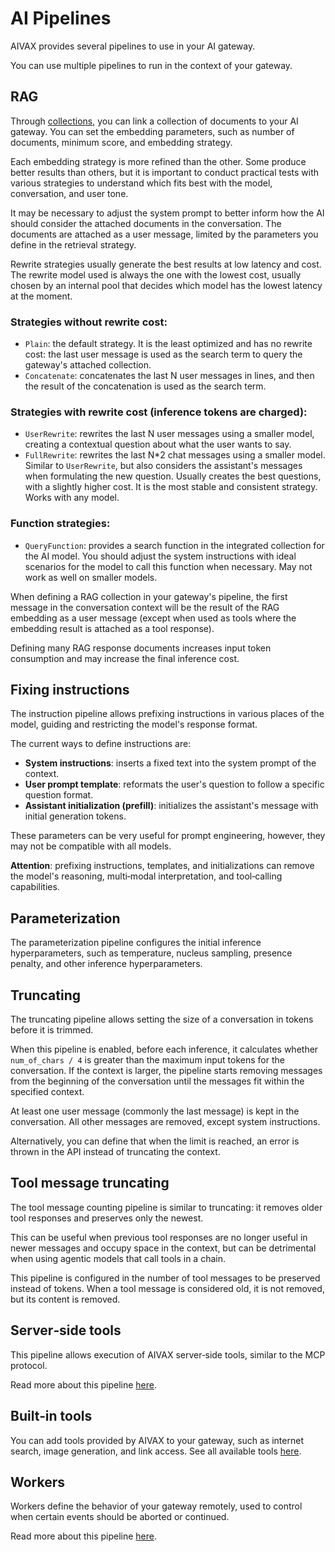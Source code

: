 # AI Pipelines

AIVAX provides several pipelines to use in your AI gateway.

You can use multiple pipelines to run in the context of your gateway.

## RAG

Through [collections](/docs/en/entities/collections), you can link a collection of documents to your AI gateway. You can set the embedding parameters, such as number of documents, minimum score, and embedding strategy.

Each embedding strategy is more refined than the other. Some produce better results than others, but it is important to conduct practical tests with various strategies to understand which fits best with the model, conversation, and user tone.

It may be necessary to adjust the system prompt to better inform how the AI should consider the attached documents in the conversation. The documents are attached as a user message, limited by the parameters you define in the retrieval strategy.

Rewrite strategies usually generate the best results at low latency and cost. The rewrite model used is always the one with the lowest cost, usually chosen by an internal pool that decides which model has the lowest latency at the moment.

### Strategies without rewrite cost:

- `Plain`: the default strategy. It is the least optimized and has no rewrite cost: the last user message is used as the search term to query the gateway's attached collection.
- `Concatenate`: concatenates the last N user messages in lines, and then the result of the concatenation is used as the search term.

### Strategies with rewrite cost (inference tokens are charged):

- `UserRewrite`: rewrites the last N user messages using a smaller model, creating a contextual question about what the user wants to say.
- `FullRewrite`: rewrites the last N*2 chat messages using a smaller model. Similar to `UserRewrite`, but also considers the assistant's messages when formulating the new question. Usually creates the best questions, with a slightly higher cost. It is the most stable and consistent strategy. Works with any model.

### Function strategies:

- `QueryFunction`: provides a search function in the integrated collection for the AI model. You should adjust the system instructions with ideal scenarios for the model to call this function when necessary. May not work as well on smaller models.

When defining a RAG collection in your gateway's pipeline, the first message in the conversation context will be the result of the RAG embedding as a user message (except when used as tools where the embedding result is attached as a tool response).

Defining many RAG response documents increases input token consumption and may increase the final inference cost.

## Fixing instructions

The instruction pipeline allows prefixing instructions in various places of the model, guiding and restricting the model's response format.

The current ways to define instructions are:
- **System instructions**: inserts a fixed text into the system prompt of the context.
- **User prompt template**: reformats the user's question to follow a specific question format.
- **Assistant initialization (prefill)**: initializes the assistant's message with initial generation tokens.

These parameters can be very useful for prompt engineering, however, they may not be compatible with all models.

**Attention**: prefixing instructions, templates, and initializations can remove the model's reasoning, multi‑modal interpretation, and tool‑calling capabilities.

## Parameterization

The parameterization pipeline configures the initial inference hyperparameters, such as temperature, nucleus sampling, presence penalty, and other inference hyperparameters.

## Truncating

The truncating pipeline allows setting the size of a conversation in tokens before it is trimmed.

When this pipeline is enabled, before each inference, it calculates whether `num_of_chars / 4` is greater than the maximum input tokens for the conversation. If the context is larger, the pipeline starts removing messages from the beginning of the conversation until the messages fit within the specified context.

At least one user message (commonly the last message) is kept in the conversation. All other messages are removed, except system instructions.

Alternatively, you can define that when the limit is reached, an error is thrown in the API instead of truncating the context.

## Tool message truncating

The tool message counting pipeline is similar to truncating: it removes older tool responses and preserves only the newest.

This can be useful when previous tool responses are no longer useful in newer messages and occupy space in the context, but can be detrimental when using agentic models that call tools in a chain.

This pipeline is configured in the number of tool messages to be preserved instead of tokens. When a tool message is considered old, it is not removed, but its content is removed.

## Server‑side tools

This pipeline allows execution of AIVAX server‑side tools, similar to the MCP protocol.

Read more about this pipeline [here](/docs/en/protocol-functions).

## Built‑in tools

You can add tools provided by AIVAX to your gateway, such as internet search, image generation, and link access. See all available tools [here](/docs/en/builtin-tools).

## Workers

Workers define the behavior of your gateway remotely, used to control when certain events should be aborted or continued.

Read more about this pipeline [here](/docs/en/entities/ai-gateways/workers).